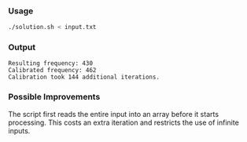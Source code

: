 ### Usage

```bash
./solution.sh < input.txt
```

### Output

```
Resulting frequency: 430
Calibrated frequency: 462
Calibration took 144 additional iterations.
```

### Possible Improvements

The script first reads the entire input into an array before it starts processing.
This costs an extra iteration and restricts the use of infinite inputs.
